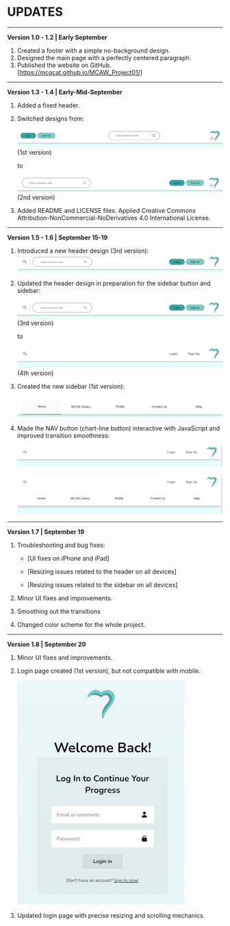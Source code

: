 # UPDATES

****

**Version 1.0 - 1.2 | Early September**
1. Created a footer with a simple no-background design.
2. Designed the main page with a perfectly centered paragraph.
3. Published the website on GitHub.
[https://mcqcat.github.io/MCAW_Project01/]

****

**Version 1.3 - 1.4 | Early-Mid-September**
1. Added a fixed header.
2. Switched designs from: 

   ![Design 1](images/image-2.png) (1st version)
   
   to
   
   ![Design 2](images/image-3.png) (2nd version)

3. Added README and LICENSE files. Applied Creative Commons Attribution-NonCommercial-NoDerivatives 4.0 International License.

****

**Version 1.5 - 1.6 | September 15-19**

1. Introduced a new header design (3rd version):
   ![Previous Header Design](images/image-4.png)

2. Updated the header design in preparation for the sidebar button and sidebar:

   ![Previous Header Design](images/image-4.png) (3rd version)

   
   to
   
   ![Current Header Design](images/image-5.png) (4th version)

3. Created the new sidebar (1st version):

   ![Sidebar Design](images/image-8.png)

4. Made the NAV button (chart-line button) interactive with JavaScript and improved transition smoothness:

   ![Interactive NAV Button](images/image-7.png)
   
   ![Updated Sidebar](images/image-6.png)

****
**Version 1.7 | September 19**

1. Troubleshooting and bug fixes: 

   - [UI fixes on iPhone and iPad] 

   - [Resizing issues related to the header on all devices] 

   - [Resizing issues related to the sidebar on all devices] 

2. Minor UI fixes and improvements.

3. Smoothing out the transitions 

4. Changed color scheme for the whole project.

****

**Version 1.8 | September 20**

1. Minor UI fixes and improvements.

2. Login page created (1st version), but not compatible with mobile.

   ![alt text](images/image-9.png)

3. Updated login page with precise resizing and scrolling mechanics.
